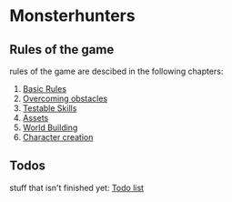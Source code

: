 # Monsterhunters

## Rules of the game
rules of the game are descibed in the following chapters:
1. [Basic Rules](Basics.md)
2. [Overcoming obstacles](Overcome.md)
3. [Testable Skills](Testable%20Skills.md)
4. [Assets](Assets.md)
4. [World Building](World%20Building.md)
5. [Character creation](Character%20Creation.md)

## Todos
stuff that isn't finished yet:
[Todo list](Todos.md)
